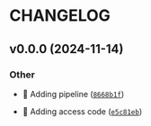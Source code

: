 # CHANGELOG

## v0.0.0 (2024-11-14)

### Other

* :construction_worker: Adding pipeline ([`8668b1f`](https://github.com/Westfall-io/python-access-model/commit/8668b1f1edb2fc2700bb4370a66a5560dc549be6))

* :tada: Adding access code ([`e5c81eb`](https://github.com/Westfall-io/python-access-model/commit/e5c81eb073feafbe666fa7244c52413ab079070b))
